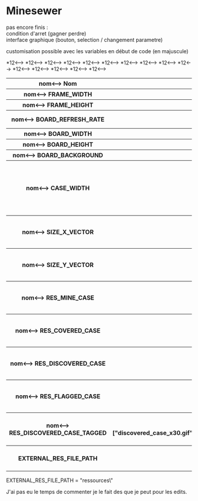 # Minesewer
pas encore finis :  
	condition d'arret (gagner perdre)  
	interface graphique (bouton, selection / changement parametre)  
  
customisation possible avec les variables en début de code (en majuscule)  
 <table>
 	<tr> <!-->*12<-->
 		<th> <!-->nom<-->
 			Nom
 		</th>
 		<th> <!-->valeur par def<-->
 			Default value
 		</th>
 		<th> <!-->commentaire<-->
 			comment
 		</th>
 	</tr>
 	<tr> <!-->*12<-->
 		<th> <!-->nom<-->
 			FRAME_WIDTH
 		</th>
 		<th> <!-->valeur par def<-->
 			 700 px
 		</th>
 		<th> <!-->commentaire<-->
 		</th>
 	</tr>
 	<tr> <!-->*12<-->
 		<th> <!-->nom<-->
 			FRAME_HEIGHT
 		</th>
 		<th> <!-->valeur par def<-->
 		 	500 px
 		</th>
 		<th> <!-->commentaire<-->
 		</th>
 	</tr>
 	<tr> <!-->*12<-->
 		<th> <!-->nom<-->
			BOARD_REFRESH_RATE
 		</th>
 		<th> <!-->valeur par def<-->
 			int(1000/60)
 		</th>
 		<th> <!-->commentaire<-->
 			the value is in ms
 		</th>
 	</tr>
 	<tr> <!-->*12<-->
 		<th> <!-->nom<-->
 			BOARD_WIDTH
 		</th>
 		<th> <!-->valeur par def<-->
 		 	500 px
 		</th>
 		<th> <!-->commentaire<-->
 		</th>
 	</tr>
 	<tr> <!-->*12<-->
 		<th> <!-->nom<-->
 			BOARD_HEIGHT
 		</th>
 		<th> <!-->valeur par def<-->
 			500 px
 		</th>
 		<th> <!-->commentaire<-->
 		</th>
 	</tr>
 	<tr> <!-->*12<-->
 		<th> <!-->nom<-->
 			BOARD_BACKGROUND
 		</th>
 		<th> <!-->valeur par def<-->
 			"black"
 		</th>
 		<th> <!-->commentaire<-->
 		</th>
 	</tr>
 	<tr> <!-->*12<-->
 		<th> <!-->nom<-->
 			CASE_WIDTH
 		</th>
 		<th> <!-->valeur par def<-->
 			1
 		</th>
 		<th> <!-->commentaire<-->
 			CASE_HEIGHT == CASE_WIDTH  1 represent the relation with the vector X and Y (1*SIZE_X_VECTOR, 1*SIZE_X_VECTOR)
 		</th>
 	</tr>
 	<tr> <!-->*12<-->
 		<th> <!-->nom<-->
 			SIZE_X_VECTOR
 		</th>
 		<th> <!-->valeur par def<-->
 			30 px
 		</th>
 		<th> <!-->commentaire<-->
 			if you want to change the scale of the canvas you also need to resize the textures
 		</th>
 	</tr>
 	<tr> <!-->*12<-->
 		<th> <!-->nom<-->
 			SIZE_Y_VECTOR
 		</th>
 		<th> <!-->valeur par def<-->
 			30 px
 		</th>
 		<th> <!-->commentaire<-->
 			if you want to change the scale of the canvas you also need to resize the textures
 		</th>
 	</tr>
 	<tr> <!-->*12<-->
 		<th> <!-->nom<-->
 			RES_MINE_CASE
 		</th>
 		<th> <!-->valeur par def<-->
 			"mine_case_x30.gif"
 		</th>
 		<th> <!-->commentaire<-->
 			only the file name, will be concatenatedwith the EXTERNAL_RES_FILE_PATH
 		</th>
 	</tr>
 	<tr> <!-->*12<-->
 		<th> <!-->nom<-->
 			RES_COVERED_CASE
 		</th>
 		<th> <!-->valeur par def<-->
 			"covered_case_x30.gif"
 		</th>
 		<th> <!-->commentaire<-->
 			only the file name, will be concatenatedwith the EXTERNAL_RES_FILE_PATH
 		</th>
 	</tr>
 	<tr> <!-->*12<-->
 		<th> <!-->nom<-->
 			RES_DISCOVERED_CASE
 		</th>
 		<th> <!-->valeur par def<-->
 			"discovered_case_x30.gif"
 		</th>
 		<th> <!-->commentaire<-->
 			only the file name, will be concatenatedwith the EXTERNAL_RES_FILE_PATH
 		</th>
 	</tr>
 	<tr> <!-->*12<-->
 		<th> <!-->nom<-->
 			RES_FLAGGED_CASE
 		</th>
 		<th> <!-->valeur par def<-->
 			"flagged_case_x30.gif"
 		</th>
 		<th> <!-->commentaire<-->
 			only the file name, will be concatenatedwith the EXTERNAL_RES_FILE_PATH
 		</th>
 	</tr>
 	<tr> <!-->*12<-->
 		<th> <!-->nom<-->
 			RES_DISCOVERED_CASE_TAGGED
 		</th>
 		<th> <!-->valeur par def<-->
 			["discovered_case_x30.gif","discovered_case_1_x30.gif","discovered_case_2_x30.gif","discovered_case_3_x30.gif","discovered_case_4_x30.gif","discovered_case_5_x30.gif","discovered_case_6_x30.gif","discovered_case_7_x30.gif","discovered_case_8_x30.gif"]
 		</th>
 		<th> <!-->commentaire<-->
 			only the file name, will be concatenatedwith the EXTERNAL_RES_FILE_PATH
 		</th>
 	</tr>
 	<tr>
 		<th>
 			EXTERNAL_RES_FILE_PATH
 		</th>
 		<th>
 			"ressources\\"
 		</th>
 		<th>
 			absolute name or relative name to the file minesewer.py
 		</th>
 	</tr>

</table>
 	

EXTERNAL_RES_FILE_PATH = "ressources\\"


J'ai pas eu le temps de commenter je le fait des que je peut pour les edits.  